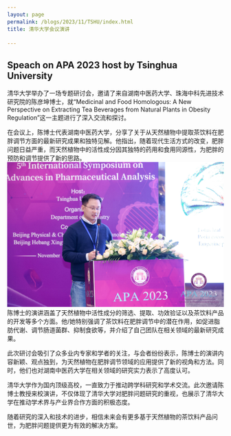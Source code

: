 ```yaml
---
layout: page
permalink: /blogs/2023/11/TSHU/index.html
title: 清华大学会议演讲 

---
```

## Speach on APA 2023 host by Tsinghua University
清华大学举办了一场专题研讨会，邀请了来自湖南中医药大学、珠海中科先进技术研究院的陈彦坤博士，就“Medicinal and Food Homologous: A New Perspective on Extracting Tea Beverages from Natural Plants in Obesity Regulation”这一主题进行了深入交流和探讨。<br>

在会议上，陈博士代表湖南中医药大学，分享了关于从天然植物中提取茶饮料在肥胖调节方面的最新研究成果和独特见解。他指出，随着现代生活方式的改变，肥胖问题日益严重，而天然植物中的活性成分因其独特的药用和食用同源性，为肥胖的预防和调节提供了新的思路。<br>
![Image 1](/blogs/2023/11/speaker1.jpg)<br>
陈博士的演讲涵盖了天然植物中活性成分的筛选、提取、功效验证以及茶饮料产品的开发等多个方面。他/她特别强调了茶饮料在肥胖调节中的潜在作用，如促进脂肪代谢、调节肠道菌群、抑制食欲等，并介绍了自己团队在相关领域的最新研究成果。<br>

此次研讨会吸引了众多业内专家和学者的关注，与会者纷纷表示，陈博士的演讲内容新颖、观点独到，为天然植物在肥胖调节领域的应用提供了新的视角和方法。同时，他们也对湖南中医药大学在相关领域的研究实力表示了高度认可。<br>

清华大学作为国内顶级高校，一直致力于推动跨学科研究和学术交流。此次邀请陈博士教授来校演讲，不仅体现了清华大学对肥胖问题研究的重视，也展示了清华大学在推动学术界与产业界合作方面的积极态度。<br>

随着研究的深入和技术的进步，相信未来会有更多基于天然植物的茶饮料产品问世，为肥胖问题提供更为有效的解决方案。<br>
